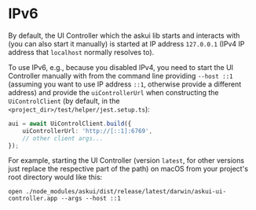 # IPv6

By default, the UI Controller which the askui lib starts and interacts with (you can also start it manually) is started at IP address `127.0.0.1` (IPv4 IP address that `localhost` normally resolves to).

To use IPv6, e.g., because you disabled IPv4, you need to start the UI Controller manually with from the command line providing `--host ::1` (assuming you want to use IP address `::1`, otherwise provide a different address) and provide the `uiControllerUrl` when constructing the `UiControlClient` (by default, in the `<project_dir>/test/helper/jest.setup.ts`):
```typescript
aui = await UiControlClient.build({
    uiControllerUrl: 'http://[::1]:6769',
    // other client args...
});
```

For example, starting the UI Controller (version `latest`, for other versions just replace the respective part of the path) on macOS from your project's root directory would like this:
```shell
open ./node_modules/askui/dist/release/latest/darwin/askui-ui-controller.app --args --host ::1
```
